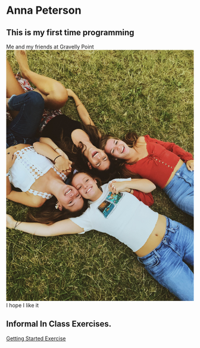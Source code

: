 # Anna Peterson
## This is my first time programming
Me and my friends at Gravelly Point 
![](IMG_7701.JPG)
I hope I like it
## Informal In Class Exercises. 
[Getting Started Exercise](...)
